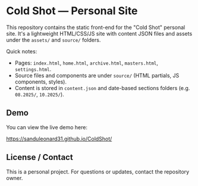 # Cold Shot — Personal Site

This repository contains the static front-end for the "Cold Shot" personal site. It's a lightweight HTML/CSS/JS site with content JSON files and assets under the `assets/` and `source/` folders.

Quick notes:
- Pages: `index.html`, `home.html`, `archive.html`, `masters.html`, `settings.html`.
- Source files and components are under `source/` (HTML partials, JS components, styles).
- Content is stored in `content.json` and date-based sections folders (e.g. `08.2025/`, `10.2025/`).

Demo
----

You can view the live demo here:

https://sanduleonard31.github.io/ColdShot/

License / Contact
------------------
This is a personal project. For questions or updates, contact the repository owner.
